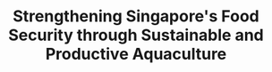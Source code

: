 ---
layout: post
title: "Strengthening Singapore's Food Security through Sustainable and Productive Aquaculture"
file_url: https://www.sfa.gov.sg/docs/default-source/default-document-library/20220307-cos-2022---media-release-on-aquaculture-plan.pdf
---